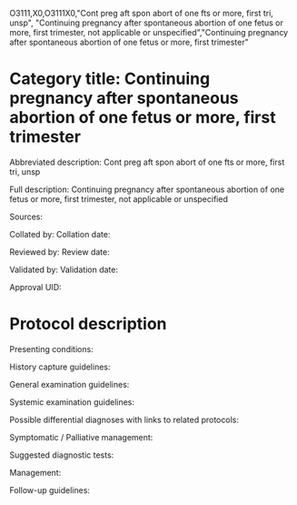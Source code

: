O3111,X0,O3111X0,"Cont preg aft spon abort of one fts or more, first tri, unsp", "Continuing pregnancy after spontaneous abortion of one fetus or more, first trimester, not applicable or unspecified","Continuing pregnancy after spontaneous abortion of one fetus or more, first trimester"
# Category title: Continuing pregnancy after spontaneous abortion of one fetus or more, first trimester

Abbreviated description: Cont preg aft spon abort of one fts or more, first tri, unsp

Full description: Continuing pregnancy after spontaneous abortion of one fetus or more, first trimester, not applicable or unspecified

Sources:

Collated by:
Collation date:

Reviewed by:
Review date:

Validated by:
Validation date:

Approval UID:

# Protocol description

Presenting conditions:

History capture guidelines:

General examination guidelines:

Systemic examination guidelines:

Possible differential diagnoses with links to related protocols:

Symptomatic / Palliative management:

Suggested diagnostic tests:

Management:

Follow-up guidelines:
